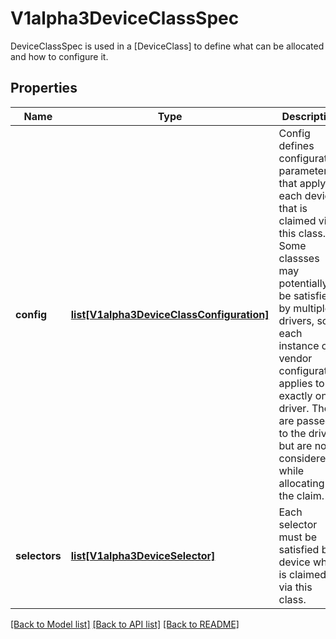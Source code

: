 # V1alpha3DeviceClassSpec

DeviceClassSpec is used in a [DeviceClass] to define what can be allocated and how to configure it.
## Properties
Name | Type | Description | Notes
------------ | ------------- | ------------- | -------------
**config** | [**list[V1alpha3DeviceClassConfiguration]**](V1alpha3DeviceClassConfiguration.md) | Config defines configuration parameters that apply to each device that is claimed via this class. Some classses may potentially be satisfied by multiple drivers, so each instance of a vendor configuration applies to exactly one driver.  They are passed to the driver, but are not considered while allocating the claim. | [optional] 
**selectors** | [**list[V1alpha3DeviceSelector]**](V1alpha3DeviceSelector.md) | Each selector must be satisfied by a device which is claimed via this class. | [optional] 

[[Back to Model list]](../README.md#documentation-for-models) [[Back to API list]](../README.md#documentation-for-api-endpoints) [[Back to README]](../README.md)


